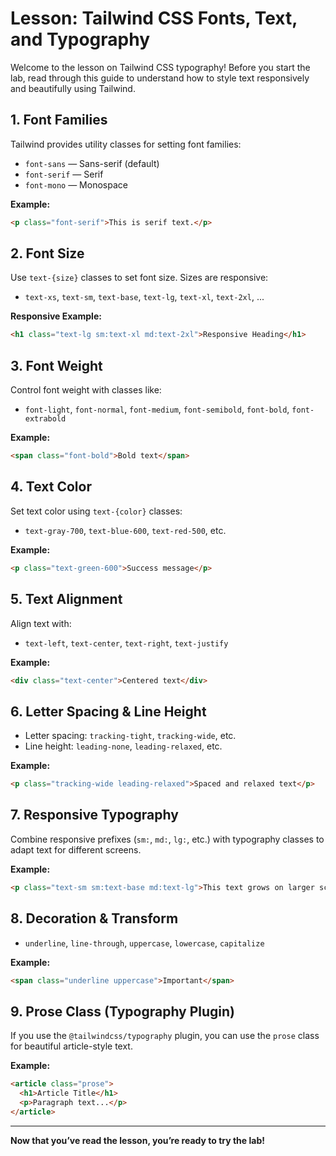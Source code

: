 # Lesson: Tailwind CSS Fonts, Text, and Typography

Welcome to the lesson on Tailwind CSS typography! Before you start the lab, read through this guide to understand how to style text responsively and beautifully using Tailwind.

## 1. Font Families
Tailwind provides utility classes for setting font families:
- `font-sans` — Sans-serif (default)
- `font-serif` — Serif
- `font-mono` — Monospace

**Example:**
```html
<p class="font-serif">This is serif text.</p>
```

## 2. Font Size
Use `text-{size}` classes to set font size. Sizes are responsive:
- `text-xs`, `text-sm`, `text-base`, `text-lg`, `text-xl`, `text-2xl`, ...

**Responsive Example:**
```html
<h1 class="text-lg sm:text-xl md:text-2xl">Responsive Heading</h1>
```

## 3. Font Weight
Control font weight with classes like:
- `font-light`, `font-normal`, `font-medium`, `font-semibold`, `font-bold`, `font-extrabold`

**Example:**
```html
<span class="font-bold">Bold text</span>
```

## 4. Text Color
Set text color using `text-{color}` classes:
- `text-gray-700`, `text-blue-600`, `text-red-500`, etc.

**Example:**
```html
<p class="text-green-600">Success message</p>
```

## 5. Text Alignment
Align text with:
- `text-left`, `text-center`, `text-right`, `text-justify`

**Example:**
```html
<div class="text-center">Centered text</div>
```

## 6. Letter Spacing & Line Height
- Letter spacing: `tracking-tight`, `tracking-wide`, etc.
- Line height: `leading-none`, `leading-relaxed`, etc.

**Example:**
```html
<p class="tracking-wide leading-relaxed">Spaced and relaxed text</p>
```

## 7. Responsive Typography
Combine responsive prefixes (`sm:`, `md:`, `lg:`, etc.) with typography classes to adapt text for different screens.

**Example:**
```html
<p class="text-sm sm:text-base md:text-lg">This text grows on larger screens.</p>
```

## 8. Decoration & Transform
- `underline`, `line-through`, `uppercase`, `lowercase`, `capitalize`

**Example:**
```html
<span class="underline uppercase">Important</span>
```

## 9. Prose Class (Typography Plugin)
If you use the `@tailwindcss/typography` plugin, you can use the `prose` class for beautiful article-style text.

**Example:**
```html
<article class="prose">
  <h1>Article Title</h1>
  <p>Paragraph text...</p>
</article>
```

---

**Now that you’ve read the lesson, you’re ready to try the lab!** 